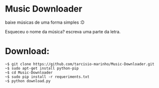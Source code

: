 # Music Downloader
baixe músicas de uma forma simples :D

Esqueceu o nome da música? escreva uma parte da letra.

# Download:
    ~$ git clone https://github.com/tarcisio-marinho/Music-Downloader.git
    ~$ sudo apt-get install python-pip
    ~$ cd Music-Downloader
    ~$ sudo pip install -r requeriments.txt
    ~$ python download.py
